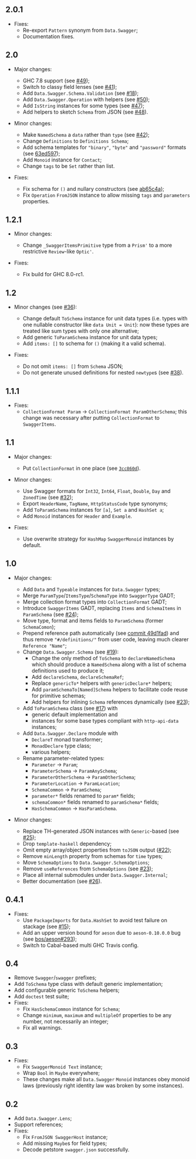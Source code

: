 2.0.1
---

* Fixes:
    * Re-export `Pattern` synonym from `Data.Swagger`;
    * Documentation fixes.

2.0
---

* Major changes:
    * GHC 7.8 support (see [#49](https://github.com/GetShopTV/swagger2/pull/49));
    * Switch to classy field lenses (see [#41](https://github.com/GetShopTV/swagger2/pull/41));
    * Add `Data.Swagger.Schema.Validation` (see [#18](https://github.com/GetShopTV/swagger2/pull/18));
    * Add `Data.Swagger.Operation` with helpers (see [#50](https://github.com/GetShopTV/swagger2/pull/50));
    * Add `IsString` instances for some types (see [#47](https://github.com/GetShopTV/swagger2/pull/47));
    * Add helpers to sketch `Schema` from JSON (see [#48](https://github.com/GetShopTV/swagger2/pull/48)).

* Minor changes:
    * Make `NamedSchema` a `data` rather than `type` (see [#42](https://github.com/GetShopTV/swagger2/pull/42));
    * Change `Definitions` to `Definitions Schema`;
    * Add schema templates for `"binary"`, `"byte"` and `"password"` formats (see [63ed597](https://github.com/GetShopTV/swagger2/commit/63ed59736dc4f942f0e2a7d668d7cee513fa9eaf));
    * Add `Monoid` instance for `Contact`;
    * Change `tags` to be `Set` rather than list.

* Fixes:
    * Fix schema for `()` and nullary constructors (see [ab65c4a](https://github.com/GetShopTV/swagger2/commit/ab65c4a48253c34f8a88221a53dc97bf5e6e8d29));
    * Fix `Operation` `FromJSON` instance to allow missing `tags` and `parameters` properties.

1.2.1
---

* Minor changes:
    * Change `_SwaggerItemsPrimitive` type from a `Prism'` to a more restrictive `Review`-like `Optic'`.

* Fixes:
    * Fix build for GHC 8.0-rc1.

1.2
---
* Minor changes (see [#36](https://github.com/GetShopTV/swagger2/pull/36)):
  * Change default `ToSchema` instance for unit data types (i.e. types with one nullable constructor like `data Unit = Unit`):
    now these types are treated like sum types with only one alternative;
  * Add generic `ToParamSchema` instance for unit data types;
  * Add `items: []` to schema for `()` (making it a valid schema).

* Fixes:
    * Do not omit `items: []` from `Schema` JSON;
    * Do not generate unused definitions for nested `newtype`s (see [#38](https://github.com/GetShopTV/swagger2/pull/38)).

1.1.1
---
* Fixes:
    * `CollectionFormat Param` -> `CollectionFormat ParamOtherSchema`;
      this change was necessary after putting `CollectionFormat` to `SwaggerItems`.

1.1
---
* Major changes:
    * Put `CollectionFormat` in one place (see [`3cc860d`](https://github.com/GetShopTV/swagger2/commit/3cc860dd3f002ab984f4d0e4ce1d1799f985832e)).

* Minor changes:
    * Use Swagger formats for `Int32`, `Int64`, `Float`, `Double`, `Day` and `ZonedTime` (see [#32](https://github.com/GetShopTV/swagger2/pull/32));
    * Export `HeaderName`, `TagName`, `HttpStatusCode` type synonyms;
    * Add `ToParamSchema` instances for `[a]`, `Set a` and `HashSet a`;
    * Add `Monoid` instances for `Header` and `Example`.

* Fixes:
    * Use overwrite strategy for `HashMap` `SwaggerMonoid` instances by default.

1.0
---
* Major changes:
    * Add `Data` and `Typeable` instances for `Data.Swagger` types;
    * Merge `ParamType`/`ItemsType`/`SchemaType` into `SwaggerType` GADT;
    * Merge collection format types into `CollectionFormat` GADT;
    * Introduce `SwaggerItems` GADT, replacing `Items` and `SchemaItems` in `ParamSchema` (see [#24](https://github.com/GetShopTV/swagger2/pull/24));
    * Move type, format and items fields to `ParamSchema` (former `SchemaComon`);
    * Prepend reference path automatically (see [commit 49d1fad](https://github.com/GetShopTV/swagger2/commit/49d1fadd2100644e70c442667180d0d73e107a5f))
      and thus remove `"#/definitions/"` from user code, leaving much clearer `Reference "Name"`;
    * Change `Data.Swagger.Schema` (see [#19](https://github.com/GetShopTV/swagger2/pull/19)):
        * Change the only method of `ToSchema` to `declareNamedSchema` which should produce a `NamedSchema`
          along with a list of schema definitions used to produce it;
        * Add `declareSchema`, `declareSchemaRef`;
        * Replace `genericTo*` helpers with `genericDeclare*` helpers;
        * Add `paramSchemaTo[Named]Schema` helpers to facilitate code reuse for primitive schemas;
        * Add helpers for inlining `Schema` references dynamically (see [#23](https://github.com/GetShopTV/swagger2/pull/23));
    * Add `ToParamSchema` class (see [#17](https://github.com/GetShopTV/swagger2/pull/17)) with
        * generic default implementation and
        * instances for some base types compliant with `http-api-data` instances;
    * Add `Data.Swagger.Declare` module with
        * `DeclareT` monad transformer;
        * `MonadDeclare` type class;
        * various helpers;
    * Rename parameter-related types:
        * `Parameter` -> `Param`;
        * `ParameterSchema` -> `ParamAnySchema`;
        * `ParameterOtherSchema` -> `ParamOtherSchema`;
        * `ParameterLocation` -> `ParamLocation`;
        * `SchemaCommon` -> `ParamSchema`;
        * `parameter*` fields renamed to `param*` fields;
        * `schemaCommon*` fields renamed to `paramSchema*` fields;
        * `HasSchemaCommon` -> `HasParamSchema`.

* Minor changes:
    * Replace TH-generated JSON instances with `Generic`-based (see [#25](https://github.com/GetShopTV/swagger2/pull/25));
    * Drop `template-haskell` dependency;
    * Omit empty array/object properties from `toJSON` output ([#22](https://github.com/GetShopTV/swagger2/pull/22));
    * Remove `minLength` property from schemas for `time` types;
    * Move `SchemaOptions` to `Data.Swagger.SchemaOptions`;
    * Remove `useReferences` from `SchemaOptions` (see [#23](https://github.com/GetShopTV/swagger2/pull/23));
    * Place all internal submodules under `Data.Swagger.Internal`;
    * Better documentation (see [#26](https://github.com/GetShopTV/swagger2/pull/26)).

0.4.1
---
* Fixes:
    * Use `PackageImports` for `Data.HashSet` to avoid test failure on stackage (see [#15](https://github.com/GetShopTV/swagger2/issues/15));
    * Add an upper version bound for `aeson` due to `aeson-0.10.0.0` bug (see [bos/aeson#293](https://github.com/bos/aeson/issues/293));
    * Switch to Cabal-based multi GHC Travis config.

0.4
---
* Remove `Swagger`/`swagger` prefixes;
* Add `ToSchema` type class with default generic implementation;
* Add configurable generic `ToSchema` helpers;
* Add `doctest` test suite;
* Fixes:
    * Fix `HasSchemaCommon` instance for `Schema`;
    * Change `minimum`, `maximum` and `multipleOf` properties to be any number,
      not necessarily an integer;
    * Fix all warnings.

0.3
---
* Fixes:
    * Fix `SwaggerMonoid Text` instance;
    * Wrap `Bool` in `Maybe` everywhere;
    * These changes make all `Data.Swagger` `Monoid` instances obey monoid laws
      (previously right identity law was broken by some instances).

0.2
---
* Add `Data.Swagger.Lens`;
* Support references;
* Fixes:
    * Fix `FromJSON SwaggerHost` instance;
    * Add missing `Maybe`s for field types;
    * Decode petstore `swagger.json` successfully.
